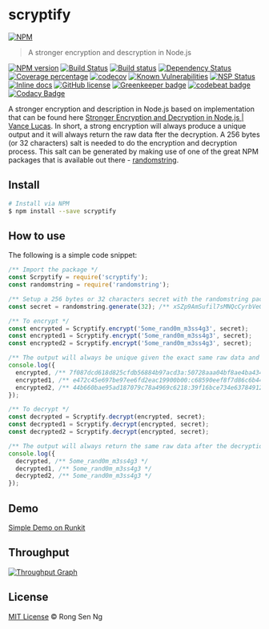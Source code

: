 # scryptify

[![NPM][nodei-image]][nodei-url]

> A stronger encryption and descryption in Node.js

[![NPM version][npm-image]][npm-url]
[![Build Status][travis-image]][travis-url]
[![Build status][appveyor-image]][appveyor-url]
[![Dependency Status][daviddm-image]][daviddm-url]
[![Coverage percentage][coveralls-image]][coveralls-url]
[![codecov][codecov-image]][codecov-url]
[![Known Vulnerabilities][snyk-image]][snyk-url]
[![NSP Status][nsp-image]][nsp-url]
[![Inline docs][inch-image]][inch-url]
[![GitHub license][license-image]][license-url]
[![Greenkeeper badge][greenkeeper-image]][greenkeeper-url]
[![codebeat badge][codebeat-image]][codebeat-url]
[![Codacy Badge][codacy-image]][codacy-url]

A stronger encryption and description in Node.js based on implementation that can be found here [Stronger Encryption and Decryption in Node.js | Vance Lucas](http://vancelucas.com/blog/stronger-encryption-and-decryption-in-node-js/). In short, a strong encryption will always produce a unique output and it will always return the raw data fter the decryption. A 256 bytes (or 32 characters) salt is needed to do the encryption and decryption process. This salt can be generated by making use of one of the great NPM packages that is available out there - [randomstring](https://www.npmjs.com/package/randomstring).

## Install

```sh
# Install via NPM
$ npm install --save scryptify
```

## How to use

The following is a simple code snippet:

```js
/** Import the package */
const Scrpytify = require('scryptify');
const randomstring = require('randomstring');

/** Setup a 256 bytes or 32 characters secret with the randomstring package */
const secret = randomstring.generate(32); /** xSZp9AmSufil7sMNQcCyrbVeGoHqJEJn */

/** To encrypt */
const encrypted = Scryptify.encrypt('5ome_rand0m_m3ss4g3', secret);
const encrypted1 = Scryptify.encrypt('5ome_rand0m_m3ss4g3', secret);
const encrypted2 = Scryptify.encrypt('5ome_rand0m_m3ss4g3', secret);

/** The output will always be unique given the exact same raw data and salt. */
console.log({
  encrypted, /** 7f087dcd618d825cfdb56884b97acd3a:50728aaa04bf8ae4ba434806e62d4e917cf4d1632716f013173813e812429f52 */
  encrypted1, /** e472c45e697be97ee6fd2eac19900b00:c68590eef8f7d86c6b4486c387f31aebf5004aa14b01b925d3219a638490add9 */
  encrypted2, /** 44b660bae95ad187079c78a4969c6218:39f16bce734e63784912189967deee68510b0ad93bc7244b2e12e31e65cd3fa0 */
});

/** To decrypt */
const decrypted = Scryptify.decrypt(encrypted, secret);
const decrypted1 = Scryptify.decrypt(encrypted, secret);
const decrypted2 = Scryptify.decrypt(encrypted, secret);

/** The output will always return the same raw data after the decryption given with the same salt that is used in the encryption */
console.log({
  decrypted, /** 5ome_rand0m_m3ss4g3 */
  decrypted1, /** 5ome_rand0m_m3ss4g3 */
  decrypted2, /** 5ome_rand0m_m3ss4g3 */
});
```

## Demo

[Simple Demo on Runkit](https://runkit.com/motss/scryptify-demo)

## Throughput

[![Throughput Graph](https://graphs.waffle.io/motss/scryptify/throughput.svg)](https://waffle.io/motss/scryptify/metrics/throughput)

## License

[MIT License](http://motss.mit-license.org/) © Rong Sen Ng

[nodei-image]: https://nodei.co/npm/scryptify.png?downloads=true&downloadRank=true&stars=true
[nodei-url]: https://nodei.co/npm/scryptify/

[npm-image]: https://badge.fury.io/js/scryptify.svg
[npm-url]: https://npmjs.org/package/scryptify

[travis-image]: https://travis-ci.org/motss/scryptify.svg?branch=master
[travis-url]: https://travis-ci.org/motss/scryptify

[appveyor-image]: https://ci.appveyor.com/api/projects/status/vl048tryjr08sld8/branch/master?svg=true
[appveyor-url]: https://ci.appveyor.com/project/motss/scryptify/branch/master

[daviddm-image]: https://david-dm.org/motss/scryptify.svg?theme=shields.io
[daviddm-url]: https://david-dm.org/motss/scryptify

[coveralls-image]: https://coveralls.io/repos/github/motss/scryptify/badge.svg?branch=master
[coveralls-url]: https://coveralls.io/github/motss/scryptify?branch=master

[codecov-image]: https://codecov.io/gh/motss/scryptify/branch/master/graph/badge.svg
[codecov-url]: https://codecov.io/gh/motss/scryptify

[snyk-image]: https://snyk.io/test/github/motss/scryptify/badge.svg
[snyk-url]: https://snyk.io/test/github/motss/scryptify

[nsp-image]: https://nodesecurity.io/orgs/motss/projects/a1c57ec8-9c17-4912-932b-f1ff6284e2ae/badge
[nsp-url]: https://nodesecurity.io/orgs/motss/projects/a1c57ec8-9c17-4912-932b-f1ff6284e2ae

[inch-image]: http://inch-ci.org/github/motss/scryptify.svg?branch=master
[inch-url]: http://inch-ci.org/github/motss/scryptify

[license-image]: https://img.shields.io/badge/license-MIT-blue.svg
[license-url]: https://motss.mit-license.org/

[greenkeeper-image]: https://badges.greenkeeper.io/motss/scryptify.svg
[greenkeeper-url]: https://greenkeeper.io/

[codebeat-image]: https://codebeat.co/badges/e486e791-12b7-4198-b834-0fa5bd04e1c3
[codebeat-url]: https://codebeat.co/projects/github-com-motss-scryptify-master

[codacy-image]: https://api.codacy.com/project/badge/Grade/a70d1556b4e74711a162c4fd4dbb68a1
[codacy-url]: https://www.codacy.com/app/motss/scryptify?utm_source=github.com&amp;utm_medium=referral&amp;utm_content=motss/scryptify&amp;utm_campaign=Badge_Grade
